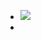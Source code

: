 - ![](https://news.mbalib.com/uploads/image/2020/0811/202008116b3420d5e1015049dee5de9e1f06ce16.png)
-